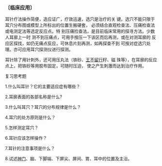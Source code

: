 ### 〔临床应用〕	

耳针疗法操作简便，造应证广，疗效迅速，选穴是治疗的关 键。选穴不能只限于耳穴分布图或模型上所标出的位置生搬硬套， 必须结合直观检查法、压痛检查法或电测定法等选定反应点。特 别压痛捡查法，是目前临床常用的探寻方法。少数人耳廓上一时 测不到压痛点，可用手按压一下该区而后再测，或在对测耳廓的 反应区探找，如仍无痛点反应，可休息片刻再测，如再探查不到 可按对症选穴处理。亦可应用耳穴探测仪进行探测。

耳针除了用针刺外，还可用压丸法（铁砂、[王不留行](https://www.gmzyjc.com/read/bc/bc12-0.0.16.0.0.md)籽、磁 珠等），在耳廓的反应点上，把铁砂等用胶布固定，可随时压迫， 使之产生刺激而达到治疗作用。

复习思考题

1.什么叫耳针？它的主要适应症有哪些？

2.耳廓表面的各部名称是什么?

3.什么叫耳穴？耳穴的分布规律是什么？

4.耳穴的处方原则是什么？

5.怎样测定耳穴？

6.耳针应该怎样操作？

7.耳针的注意事项是什么？	

8.试述[神门](https://www.gmzyjc.com/read/zjs/zjs3.1.4-6-0.0.2.3.7.md)、脑、下脚端、下屏尖、屏间、胃、耳中的位置及主治。
